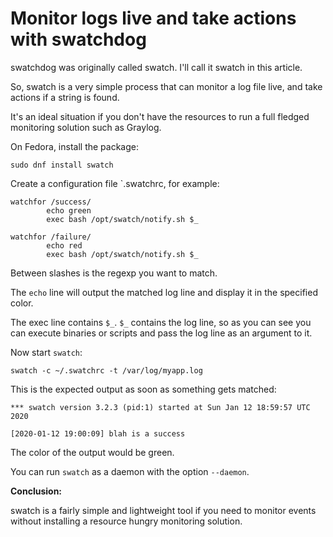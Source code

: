# Monitor logs live and take actions with swatchdog

swatchdog was originally called swatch. I'll call it swatch in this article.

So, swatch is a very simple process that can monitor a log file live, and take actions if a string is found.

It's an ideal situation if you don't have the resources to run a full fledged monitoring solution such as Graylog.

On Fedora, install the package:

```
sudo dnf install swatch
```

Create a configuration file `.swatchrc, for example:

```
watchfor /success/
        echo green
        exec bash /opt/swatch/notify.sh $_

watchfor /failure/
        echo red
        exec bash /opt/swatch/notify.sh $_
```

Between slashes is the regexp you want to match.

The `echo` line will output the matched log line and display it in the specified color.

The exec line contains `$_`. `$_` contains the log line, so as you can see you can execute binaries or scripts and pass the log line as an argument to it.

Now start `swatch`:

```
swatch -c ~/.swatchrc -t /var/log/myapp.log
```

This is the expected output as soon as something gets matched:

```
*** swatch version 3.2.3 (pid:1) started at Sun Jan 12 18:59:57 UTC 2020

[2020-01-12 19:00:09] blah is a success
```

The color of the output would be green.

You can run `swatch` as a daemon with the option `--daemon`.

**Conclusion:**

swatch is a fairly simple and lightweight tool if you need to monitor events without installing a resource hungry monitoring solution.